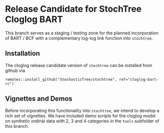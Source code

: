 # Release Candidate for StochTree Cloglog BART

This branch serves as a staging / testing zone for the planned incorporation of BART / BCF with a complementary log-log link function into `stochtree`.

## Installation

The cloglog release candidate version of `stochtree` can be installed from github via

```
remotes::install_github("StochasticTree/stochtree", ref="cloglog-bart-rc")
```

## Vignettes and Demos

Before incorporating this functionality into `stochtree`, we intend to develop a rich set of vignettes.
We have included demo scripts for the cloglog model on synthetic ordinal data with 2, 3 and 4 categories in the `tools` subfolder of this branch.
